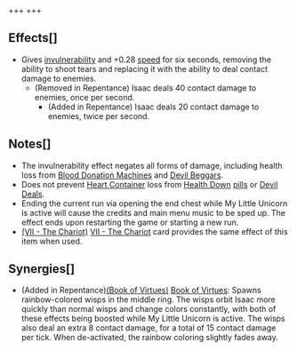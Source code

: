 +++
+++

Effects[]
---------


* Gives [invulnerability](/wiki/Invulnerability "Invulnerability") and +0.28 [speed](/wiki/Speed "Speed") for six seconds, removing the ability to shoot tears and replacing it with the ability to deal contact damage to enemies.
	+ (Removed in Repentance) Isaac deals 40 contact damage to enemies, once per second.
		- (Added in Repentance) Isaac deals 20 contact damage to enemies, twice per second.


Notes[]
-------


* The invulnerability effect negates all forms of damage, including health loss from [Blood Donation Machines](/wiki/Blood_Donation_Machine "Blood Donation Machine") and [Devil Beggars](/wiki/Devil_Beggar "Devil Beggar").
* Does not prevent [Heart Container](/wiki/Heart_Container "Heart Container") loss from [Health Down](/wiki/Health_Down "Health Down") [pills](/wiki/Pills "Pills") or [Devil Deals](/wiki/Devil_Room "Devil Room").
* Ending the current run via opening the end chest while My Little Unicorn is active will cause the credits and main menu music to be sped up. The effect ends upon restarting the game or starting a new run.
* [(VII - The Chariot)](/wiki/Cards_and_Runes "VII - The Chariot") [VII - The Chariot](/wiki/Cards_and_Runes "Cards and Runes") card provides the same effect of this item when used.


Synergies[]
-----------


* (Added in Repentance)[(Book of Virtues)](/wiki/Book_of_Virtues "Book of Virtues") [Book of Virtues](/wiki/Book_of_Virtues "Book of Virtues"): Spawns rainbow-colored wisps in the middle ring. The wisps orbit Isaac more quickly than normal wisps and change colors constantly, with both of these effects being boosted while My Little Unicorn is active. The wisps also deal an extra 8 contact damage, for a total of 15 contact damage per tick. When de-activated, the rainbow coloring slightly fades away.


